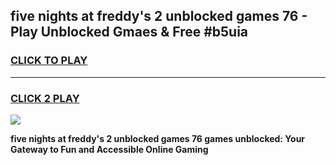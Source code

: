 
## five nights at freddy's 2 unblocked games 76 - Play Unblocked Gmaes & Free #b5uia
<h3>
<a href="https://news.freeplayer.one?title=five_nights_at_freddy's_2_unblocked_games_76&ref=03M">CLICK TO PLAY</a></h3>
<hr>

<h3>
<a href="https://news.freeplayer.one?title=five_nights_at_freddy's_2_unblocked_games_76&ref=03M">CLICK 2 PLAY</a>
  
</h3>

<a href="https://news.freeplayer.one?title=five_nights_at_freddy's_2_unblocked_games_76&ref=03M"><img src="https://clearcache.store/games.png"></a>


**five nights at freddy's 2 unblocked games 76 games unblocked: Your Gateway to Fun and Accessible Online Gaming**
